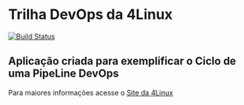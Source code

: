 # Trilha DevOps da 4Linux

<!-- Altere a Flag abaixo com sua URL do Travis -->
[![Build Status](https://travis-ci.com/dhigordinho/DevOpsLab-HelloWorld.svg?branch=master)](https://travis-ci.com/dhigordinho/DevOpsLab-HelloWorld)

## Aplicação criada para exemplificar o Ciclo de uma PipeLine DevOps


Para maiores informações acesse o [Site da 4Linux](https://www.4linux.com.br/cursos/devops)
